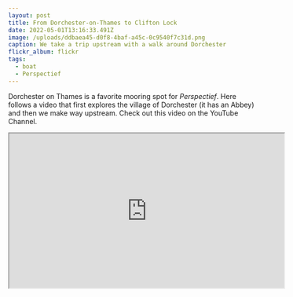 ```yaml
---
layout: post
title: From Dorchester-on-Thames to Clifton Lock
date: 2022-05-01T13:16:33.491Z
image: /uploads/ddbaea45-d0f8-4baf-a45c-0c9540f7c31d.png
caption: We take a trip upstream with a walk around Dorchester
flickr_album: flickr
tags:
  - boat
  - Perspectief
---
```

Dorchester on Thames is a favorite mooring spot for *Perspectief*. Here follows a video that first explores the village of Dorchester (it has an Abbey) and then we make way upstream. Check out this video on the YouTube Channel.

<div class="video-box"><iframe width="560" height="315" src="https://www.youtube.com/embed/ldWCy_PeGxY?rel=0" allow="accelerometer; autoplay; encrypted-media; gyroscope; picture-in-picture" allowfullscreen></iframe></div>